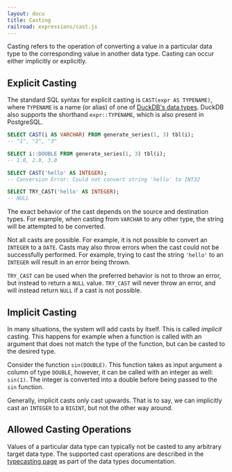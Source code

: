 ```yaml
---
layout: docu
title: Casting
railroad: expressions/cast.js
---
```


<div id="rrdiagram"></div>

Casting refers to the operation of converting a value in a particular data type to the corresponding value in another data type.
Casting can occur either implicitly or explicitly.

## Explicit Casting

The standard SQL syntax for explicit casting is `CAST(expr AS TYPENAME)`, where `TYPENAME` is a name (or alias) of one of [DuckDB's data types](../data_types/overview). DuckDB also supports the shorthand `expr::TYPENAME`, which is also present in PostgreSQL.

```sql
SELECT CAST(i AS VARCHAR) FROM generate_series(1, 3) tbl(i);
-- "1", "2", "3"
```
```sql
SELECT i::DOUBLE FROM generate_series(1, 3) tbl(i);
-- 1.0, 2.0, 3.0
```
```sql
SELECT CAST('hello' AS INTEGER);
-- Conversion Error: Could not convert string 'hello' to INT32
```
```sql
SELECT TRY_CAST('hello' AS INTEGER);
-- NULL
```

The exact behavior of the cast depends on the source and destination types. For example, when casting from `VARCHAR` to any other type, the string will be attempted to be converted.

Not all casts are possible. For example, it is not possible to convert an `INTEGER` to a `DATE`. Casts may also throw errors when the cast could not be successfully performed. For example, trying to cast the string `'hello'` to an `INTEGER` will result in an error being thrown.

`TRY_CAST` can be used when the preferred behavior is not to throw an error, but instead to return a `NULL` value. `TRY_CAST` will never throw an error, and will instead return `NULL` if a cast is not possible.

## Implicit Casting

In many situations, the system will add casts by itself. This is called *implicit* casting. This happens for example when a function is called with an argument that does not match the type of the function, but can be casted to the desired type.

Consider the function `sin(DOUBLE)`. This function takes as input argument a column of type `DOUBLE`, however, it can be called with an integer as well: `sin(1)`. The integer is converted into a double before being passed to the `sin` function.

Generally, implicit casts only cast upwards. That is to say, we can implicitly cast an `INTEGER` to a `BIGINT`, but not the other way around.

## Allowed Casting Operations

Values of a particular data type can typically not be casted to any arbitrary target data type. The supported cast operations are described in the [typecasting page](../data_types/typecasting) as part of the data types documentation.
